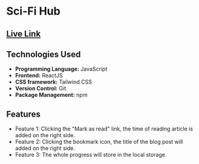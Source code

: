 # Sci-Fi Hub

## [Live Link](https://sci-fi-hub-1.netlify.app/)

## Technologies Used

-   **Programming Language:** JavaScript
-   **Frontend:** ReactJS
-   **CSS framework:** Tailwind CSS
-   **Version Control:** Git
-   **Package Management:** npm

## Features

-   Feature 1: Clicking the "Mark as read" link, the time of reading article is added on the right side.
-   Feature 2: Clicking the bookmark icon, the title of the blog post will added on the right side.
-   Feature 3: The whole progress will store in the local storage.
